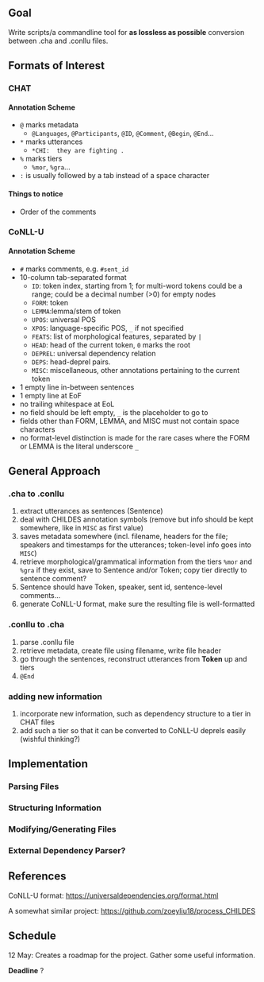 ## Goal
Write scripts/a commandline tool for **as lossless as possible** conversion between .cha and .conllu files. 

## Formats of Interest

### CHAT
#### Annotation Scheme

* `@` marks metadata 
  * `@Languages`, `@Participants`, `@ID`, `@Comment`, `@Begin`, `@End`...
* `*` marks utterances
  * `*CHI:	they are fighting .`
* `%` marks tiers
  * `%mor`, `%gra`...
* `:` is usually followed by a tab instead of a space character

#### Things to notice

* Order of the comments

### CoNLL-U
#### Annotation Scheme
* `#` marks comments, e.g. `#sent_id`
* 10-column tab-separated format
  * `ID`: token index, starting from 1; for multi-word tokens could be a range; could be a decimal number (>0) for empty nodes
  * `FORM`: token
  * `LEMMA`:lemma/stem of token
  * `UPOS`: universal POS
  * `XPOS`: language-specific POS, `_` if not specified
  * `FEATS`: list of morphological features, separated by `|`
  * `HEAD`: head of the current token, `0` marks the root
  * `DEPREL`: universal dependency relation
  * `DEPS`: head-deprel pairs.
  * `MISC`: miscellaneous, other annotations pertaining to the current token
* 1 empty line in-between sentences
* 1 empty line at EoF
* no trailing whitespace at EoL
* no field should be left empty, `_` is the placeholder to go to
* fields other than FORM, LEMMA, and MISC must not contain space characters
* no format-level distinction is made for the rare cases where the FORM or LEMMA is the literal underscore `_`

## General Approach

### .cha to .conllu

1. extract utterances as sentences (Sentence)
2. deal with CHILDES annotation symbols (remove but info should be kept somewhere, like in `MISC` as first value)
3. saves metadata somewhere (incl. filename, headers for the file; speakers and timestamps for the utterances; token-level info goes into `MISC`)
4. retrieve morphological/grammatical information from the tiers `%mor` and `%gra` if they exist, save to Sentence and/or Token; copy tier directly to sentence comment?
5. Sentence should have Token, speaker, sent id, sentence-level comments...
6. generate CoNLL-U format, make sure the resulting file is well-formatted

### .conllu to .cha

1. parse .conllu file
2. retrieve metadata, create file using filename, write file header
3. go through the sentences, reconstruct utterances from **Token** up and tiers
4. `@End`

### adding new information

1. incorporate new information, such as dependency structure to a tier in CHAT files
2. add such a tier so that it can be converted to CoNLL-U deprels easily (wishful thinking?)


## Implementation

### Parsing Files

### Structuring Information 

### Modifying/Generating Files

### External Dependency Parser?

## References

CoNLL-U format: https://universaldependencies.org/format.html

A somewhat similar project: https://github.com/zoeyliu18/process_CHILDES

## Schedule

12 May: Creates a roadmap for the project. Gather some useful information.

**Deadline** ?
